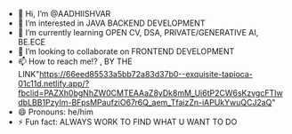 - 👋 Hi, I’m @AADHIISHVAR
- 👀 I’m interested in JAVA BACKEND DEVELOPMENT 
- 🌱 I’m currently learning OPEN CV, DSA, PRIVATE/GENERATIVE AI, BE.ECE 
- 💞️ I’m looking to collaborate on FRONTEND DEVELOPMENT
- 📫 How to reach me!? , BY THE LINK"https://66eed85533a5bb72a83d37b0--exquisite-tapioca-01c11d.netlify.app/?fbclid=PAZXh0bgNhZW0CMTEAAaZ8yDk8mM_Ui6tP2CW6sKzvgcFTIwdbLBB1PzyIm-BFpsMPaufziO67r6Q_aem_TfaizZn-iAPUkYwuQCJ2aQ"
- 😄 Pronouns: he/him 
- ⚡ Fun fact: ALWAYS WORK TO FIND WHAT U WANT TO DO 

<!---
AADHIISHVAR/AADHIISHVAR is a ✨ special ✨ repository because its `README.md` (this file) appears on your GitHub profile.
You can click the Preview link to take a look at your changes.
--->
